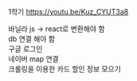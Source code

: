 1학기
https://youtu.be/Kuz_CYUT3a8

바닐라 js -> react로 변환해야 함<br>
db 연결 해야 함<br>
구글 로그인<br>
네이버 map 연결<br>
크롤링을 이용한 카드 할인 정보 모으기<br>
